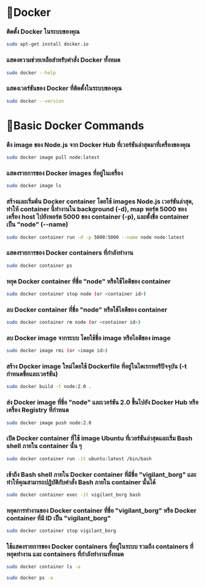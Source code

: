 # 🚩Docker 
  ### ติดตั้ง Docker ในระบบของคุณ
  ```sh
  sudo apt-get install docker.io
  ```
  ### แสดงความช่วยเหลือสำหรับคำสั่ง Docker ทั้งหมด
  ```sh
  sudo docker --help
  ```
  ### แสดงเวอร์ชันของ Docker ที่ติดตั้งในระบบของคุณ
  ```sh
  sudo docker --version
  ```
# 🚩Basic Docker Commands
  ### ดึง image ของ Node.js จาก Docker Hub ที่เวอร์ชันล่าสุดมาที่เครื่องของคุณ
  ```sh
  sudo docker image pull node:latest
  ```
  ### แสดงรายการของ Docker images ที่อยู่ในเครื่อง
  ```sh
  sudo docker image ls
  ```
  ### สร้างและเริ่มต้น Docker container โดยใช้ images Node.js เวอร์ชันล่าสุด, ทำให้ container นี้ทำงานใน background (-d), map พอร์ต 5000 ของเครื่อง host ไปยังพอร์ต 5000 ของ container (-p), และตั้งชื่อ container เป็น "node" (--name)
  ```sh
  sudo docker container run -d -p 5000:5000 --name node node:latest
  ```
  ### แสดงรายการของ Docker containers ที่กำลังทำงาน
  ```sh
  sudo docker container ps
  ```
  ### หยุด Docker container ที่ชื่อ "node" หรือใช้ไอดีของ container
  ```sh
  sudo docker container stop node (or <container id>)
  ```
  ### ลบ Docker container ที่ชื่อ "node" หรือใช้ไอดีของ container
  ```sh
  sudo docker container rm node (or <container id>)
  ```
  ### ลบ Docker image จากระบบ โดยใช้ชื่อ image หรือไอดีของ image
  ```sh
  sudo docker image rmi (or <image id>)
  ```
  ### สร้าง Docker image ใหม่โดยใช้ Dockerfile ที่อยู่ในไดเรกทอรีปัจจุบัน (-t กำหนดชื่อและเวอร์ชัน)
  ```sh
  sudo docker build -t node:2.0 .
  ```
  ### ส่ง Docker image ที่ชื่อ "node" และเวอร์ชัน 2.0 ขึ้นไปยัง Docker Hub หรือเครื่อง Registry ที่กำหนด
  ```sh
  sudo docker image push node:2.0
  ```
  ### เปิด Docker container ที่ใช้ image Ubuntu ที่เวอร์ชันล่าสุดและเริ่ม Bash shell ภายใน container นั้น ๆ 
  ```sh
  sudo docker container run -it ubuntu:latest /bin/bash
  ```
  ### เข้าถึง Bash shell ภายใน Docker container ที่มีชื่อ "vigilant_borg" และทำให้คุณสามารถปฏิบัติกับคำสั่ง Bash ภายใน container นั้นได้
  ```sh
  sudo docker container exec -it vigilant_borg bash
  ```
  ### หยุดการทำงานของ Docker container ที่ชื่อ "vigilant_borg" หรือ Docker container ที่มี ID เป็น "vigilant_borg"
  ```sh
  sudo docker container stop vigilant_borg
  ```
  ### ใช้แสดงรายการของ Docker containers ที่อยู่ในระบบ รวมถึง containers ที่หยุดทำงาน และ containers ที่กำลังทำงานทั้งหมด
  ```sh
  sudo docker container ls -a
  ```
  ```sh
  sudo docker ps -a
  ```
